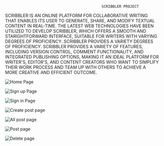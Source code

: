                                                 SCRIBBLER PROJECT
                                                
SCRIBBLER IS AN ONLINE PLATFORM FOR COLLABORATIVE WRITING THAT ENABLES ITS USER TO GENERATE, SHARE, AND MODIFY TEXTUAL CONTENT IN REAL-TIME. THE LATEST WEB TECHNOLOGIES HAVE BEEN UTILIZED TO DEVELOP SCRIBBLER, WHICH OFFERS A SMOOTH AND STARIGHTFORWARD INTERFACE, SUITABLE FOR WRITERS WITH VARYING DEGREES OF PROFICIENCY. SCRIBBLER PROVIDES A VARIETY DEGREES OF PROFICIENCY. SCRIBBLER PROVIDES A VARIETY OF FEATURES, INCLUDING VERSION CONTROL, COMMENT FUNCTIONALITY, AND INTEGRATED PUBLISHING OPTIONS, MAKING IT AN IDEAL PLATFORM FOR WRITER'S, EDITOR'S, AND CONTENT CREATORS WHO WANT TO SIMPLIFY THEIR WORK PROCESS AND TEAM UP WITH OTHERS TO ACHIEVE A MORE CREATIVE AND EFFICIENT OUTCOME.                                                

![Home Page](https://user-images.githubusercontent.com/115175587/236687749-b06531e1-ae3a-409d-832b-9860a1ea0364.png)


![Sign up Page](https://user-images.githubusercontent.com/115175587/236687986-46c46189-6adb-49e9-8f25-632042a76b34.png)


![Sign in Page](https://user-images.githubusercontent.com/115175587/236687994-4a2387d0-8510-4901-b149-87e4acb5489f.png)


![Create post page](https://user-images.githubusercontent.com/115175587/236687795-4babcf7c-2ae4-4007-8c76-c3a5a75a09ec.png)


![All post page](https://user-images.githubusercontent.com/115175587/236687839-0437504f-3422-4e30-8e63-f9e154a7899b.png)


![Post page](https://user-images.githubusercontent.com/115175587/236688220-d133eb4e-8502-4181-96f3-64b72cab101e.png)


![Delete page](https://user-images.githubusercontent.com/115175587/236687868-ceddc5ef-8340-4431-87f9-7c623c2a4f46.png)
